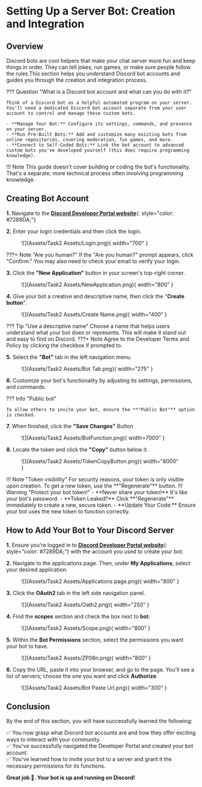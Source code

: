 # **Setting Up a Server Bot: Creation and Integration**

## Overview
Discord bots are cool helpers that make your chat server more fun and keep things in order. They can tell jokes, run games, or make sure people follow the rules.This section helps you understand Discord bot accounts and guides you through the creation and integration process.

??? Question "What is a Discord bot account and what can you do with it?"

    Think of a Discord bot as a helpful automated program on your server. You'll need a dedicated Discord bot account separate from your user account to control and manage these custom bots.

    - **Manage Your Bot:** Configure its settings, commands, and presence on your server.
    - **Run Pre-Built Bots:** Add and customize many existing bots from online repositories, covering moderation, fun games, and more.
    - **Connect to Self-Coded Bots:** Link the bot account to advanced custom bots you've developed yourself (this does require programming knowledge).

<!-- **This Guide Focuses On:**

- A step-by-step walkthrough for registering a Discord bot account.
- Instructions on inviting your newly created bot to your Discord server. -->

!!! Note
    This guide doesn't cover building or coding the bot's functionality. That's a separate, more technical process often involving programming knowledge.



## Creating Bot Account

**1.** Navigate to the [**Discord Developer Portal website**](https://discord.com/developers/applications){: style="color: #7289DA;"}   

**2.** Enter your login credentials and then click the login.

<figure markdown="span">
  ![](Assets/Task2 Assets/Login.png){ width="700" }
</figure>

???+ Note "Are you human?"
    If the "Are you human?" prompt appears, click "Confirm." You may also need to check your email to verify your login.

**3.** Click the **"New Application"** button in your screen's top-right corner.

<figure markdown="span">
  ![](Assets/Task2 Assets/NewApplication.png){ width="800" }
</figure>

**4.** Give your bot a creative and descriptive name, then click the "**Create button**".

<figure markdown="span">
  ![](Assets/Task2 Assets/Create Name.png){ width="400" }
</figure>

??? Tip "Use a descriptive name"
    Choose a name that helps users understand what your bot does or represents. This will make it stand out and easy to find on Discord.
???+ Note
    Agree to the Developer Terms and Policy by clicking the checkbox if prompted to.

**5.** Select the **"Bot"** tab in the left navigation menu.

<figure markdown="span">
  ![](Assets/Task2 Assets/Bot Tab.png){ width="275" }
</figure>

**6.** Customize your bot's functionality by adjusting its settings, permissions, and commands.



??? Info "Public bot"

    To allow others to invite your bot, ensure the **"Public Bot"** option is checked.

**7.** When finished, click the **"Save Changes"** Button

<figure markdown="span">
  ![](Assets/Task2 Assets/BotFunction.png){ width=7000" }
</figure>

**8.** Locate the token and click the **"Copy"** button below it.

<figure markdown="span">
  ![](Assets/Task2 Assets/TokenCopyButton.png){ width="8000" }
</figure>
!!! Note "Token visibility"
    For security reasons, your token is only visible upon creation. To get a new token, use the **"Regenerate"** button.
!!! Warning "Protect your bot token!"
    - **Never share your token!** It's like your bot's password.
    - **Token Leaked?** Click **"Regenerate"**  immediately to create a new, secure token.
    - **Update Your Code:** Ensure your bot uses the new token to function correctly.

<!-- ✅ Success! You've created a bot account. You can now log in using your token." -->



## How to Add Your Bot to Your Discord Server

<!-- Adding a bot lets its code run on your Discord server. First, you'll invite the bot to your server. Then, you'll grant it specific permissions – these control what the bot can do, such as reading messages, sending messages, or managing roles. Once added, the bot will become active and be able to interact with your server members. -->

**1.** Ensure you're logged in to [**Discord Developer Portal website**](https://discord.com/developers/applications){: style="color: #7289DA;"}  with the account you used to create your bot.  

**2.** Navigate to the applications page. Then, under **My Applications**, select your desired application.  

<figure markdown="span">
  ![](Assets/Task2 Assets/Applications page.png){ width="800" }
</figure>

**3.** Click the **OAuth2** tab in the left side navigation panel.  

<figure markdown="span">
  ![](Assets/Task2 Assets/Oath2.png){ width="250" }
</figure>

**4.** Find the **scopes** section and check the box next to **bot**.  

<figure markdown="span">
  ![](Assets/Task2 Assets/Scope.png){ width="800" }
</figure>

**5.** Within the **Bot Permissions** section, select the permissions you want your bot to have.

<figure markdown="span">
  ![](Assets/Task2 Assets/ZP08n.png){ width="800" }
</figure>

<!-- **Note:** Your changes will be saved automatically. -->

**6.** Copy the URL, paste it into your browser, and go to the page. You'll see a list of servers; choose the one you want and click **Authorize**.


<figure markdown="span">
  ![](Assets/Task2 Assets/Bot Paste Url.png){ width="300" }
</figure>

<!-- ✅ Success! Welcome aboard! Your bot is now on the server. 🤖 Get ready to see it in action!" -->

## Conclusion

By the end of this section, you will have successfully learned the following:

✅ You now grasp what Discord bot accounts are and how they offer exciting ways to interact with your community.  
✅ You've successfully navigated the Developer Portal and created your bot account.  
✅ You've learned how to invite your bot to a server and grant it the necessary permissions for its functions.

**Great job 🤗. Your bot is up and running on Discord!**